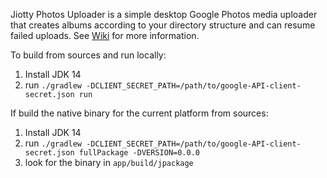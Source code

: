 Jiotty Photos Uploader is a simple desktop Google Photos media uploader that creates albums according to your directory structure and can resume failed uploads.
See [Wiki](https://github.com/ylexus/jiotty-photos-uploader/wiki) for more information.

To build from sources and run locally:

1. Install JDK 14
2. run `./gradlew -DCLIENT_SECRET_PATH=/path/to/google-API-client-secret.json run`

If build the native binary for the current platform from sources:

1. Install JDK 14
2. run `./gradlew -DCLIENT_SECRET_PATH=/path/to/google-API-client-secret.json fullPackage -DVERSION=0.0.0`
3. look for the binary in `app/build/jpackage`

